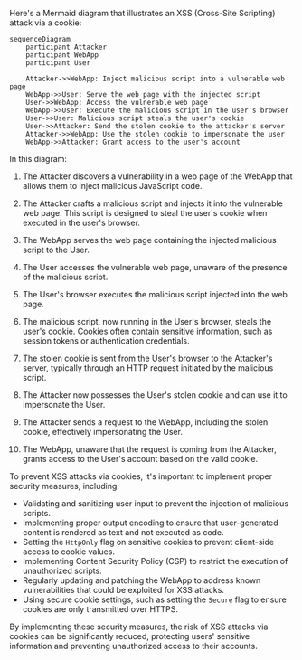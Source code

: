 Here's a Mermaid diagram that illustrates an XSS (Cross-Site Scripting) attack via a cookie:

```mermaid
sequenceDiagram
    participant Attacker
    participant WebApp
    participant User

    Attacker->>WebApp: Inject malicious script into a vulnerable web page
    WebApp->>User: Serve the web page with the injected script
    User->>WebApp: Access the vulnerable web page
    WebApp->>User: Execute the malicious script in the user's browser
    User->>User: Malicious script steals the user's cookie
    User->>Attacker: Send the stolen cookie to the attacker's server
    Attacker->>WebApp: Use the stolen cookie to impersonate the user
    WebApp->>Attacker: Grant access to the user's account
```

In this diagram:

1. The Attacker discovers a vulnerability in a web page of the WebApp that allows them to inject malicious JavaScript code.

2. The Attacker crafts a malicious script and injects it into the vulnerable web page. This script is designed to steal the user's cookie when executed in the user's browser.

3. The WebApp serves the web page containing the injected malicious script to the User.

4. The User accesses the vulnerable web page, unaware of the presence of the malicious script.

5. The User's browser executes the malicious script injected into the web page.

6. The malicious script, now running in the User's browser, steals the user's cookie. Cookies often contain sensitive information, such as session tokens or authentication credentials.

7. The stolen cookie is sent from the User's browser to the Attacker's server, typically through an HTTP request initiated by the malicious script.

8. The Attacker now possesses the User's stolen cookie and can use it to impersonate the User.

9. The Attacker sends a request to the WebApp, including the stolen cookie, effectively impersonating the User.

10. The WebApp, unaware that the request is coming from the Attacker, grants access to the User's account based on the valid cookie.

To prevent XSS attacks via cookies, it's important to implement proper security measures, including:

- Validating and sanitizing user input to prevent the injection of malicious scripts.
- Implementing proper output encoding to ensure that user-generated content is rendered as text and not executed as code.
- Setting the `HttpOnly` flag on sensitive cookies to prevent client-side access to cookie values.
- Implementing Content Security Policy (CSP) to restrict the execution of unauthorized scripts.
- Regularly updating and patching the WebApp to address known vulnerabilities that could be exploited for XSS attacks.
- Using secure cookie settings, such as setting the `Secure` flag to ensure cookies are only transmitted over HTTPS.

By implementing these security measures, the risk of XSS attacks via cookies can be significantly reduced, protecting users' sensitive information and preventing unauthorized access to their accounts.
